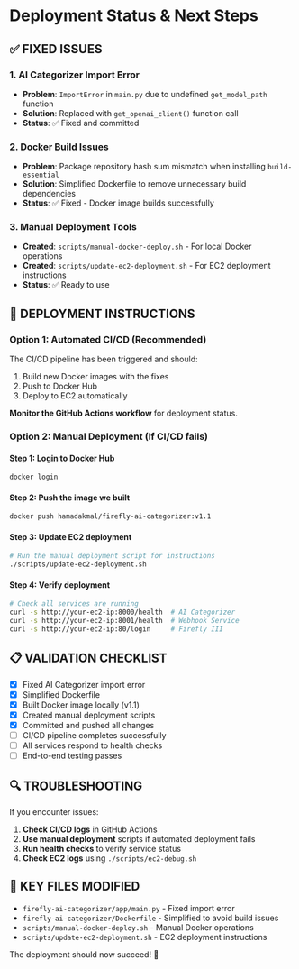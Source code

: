 # Deployment Status & Next Steps

## ✅ FIXED ISSUES

### 1. AI Categorizer Import Error
- **Problem**: `ImportError` in `main.py` due to undefined `get_model_path` function
- **Solution**: Replaced with `get_openai_client()` function call
- **Status**: ✅ Fixed and committed

### 2. Docker Build Issues
- **Problem**: Package repository hash sum mismatch when installing `build-essential`
- **Solution**: Simplified Dockerfile to remove unnecessary build dependencies
- **Status**: ✅ Fixed - Docker image builds successfully

### 3. Manual Deployment Tools
- **Created**: `scripts/manual-docker-deploy.sh` - For local Docker operations
- **Created**: `scripts/update-ec2-deployment.sh` - For EC2 deployment instructions
- **Status**: ✅ Ready to use

## 🚀 DEPLOYMENT INSTRUCTIONS

### Option 1: Automated CI/CD (Recommended)
The CI/CD pipeline has been triggered and should:
1. Build new Docker images with the fixes
2. Push to Docker Hub
3. Deploy to EC2 automatically

**Monitor the GitHub Actions workflow** for deployment status.

### Option 2: Manual Deployment (If CI/CD fails)

#### Step 1: Login to Docker Hub
```bash
docker login
```

#### Step 2: Push the image we built
```bash
docker push hamadakmal/firefly-ai-categorizer:v1.1
```

#### Step 3: Update EC2 deployment
```bash
# Run the manual deployment script for instructions
./scripts/update-ec2-deployment.sh
```

#### Step 4: Verify deployment
```bash
# Check all services are running
curl -s http://your-ec2-ip:8000/health  # AI Categorizer
curl -s http://your-ec2-ip:8001/health  # Webhook Service
curl -s http://your-ec2-ip:80/login     # Firefly III
```

## 📋 VALIDATION CHECKLIST

- [x] Fixed AI Categorizer import error
- [x] Simplified Dockerfile
- [x] Built Docker image locally (v1.1)
- [x] Created manual deployment scripts
- [x] Committed and pushed all changes
- [ ] CI/CD pipeline completes successfully
- [ ] All services respond to health checks
- [ ] End-to-end testing passes

## 🔍 TROUBLESHOOTING

If you encounter issues:

1. **Check CI/CD logs** in GitHub Actions
2. **Use manual deployment** scripts if automated deployment fails
3. **Run health checks** to verify service status
4. **Check EC2 logs** using `./scripts/ec2-debug.sh`

## 📁 KEY FILES MODIFIED

- `firefly-ai-categorizer/app/main.py` - Fixed import error
- `firefly-ai-categorizer/Dockerfile` - Simplified to avoid build issues
- `scripts/manual-docker-deploy.sh` - Manual Docker operations
- `scripts/update-ec2-deployment.sh` - EC2 deployment instructions

The deployment should now succeed! 🎉